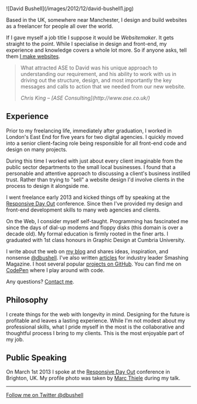 <p class="b-post__image">![David Bushell](/images/2012/12/david-bushell1.jpg)</p>

Based in the UK, somewhere near Manchester, I design and build websites as a freelancer for people all over the world.

If I gave myself a job title I suppose it would be _Websitemaker_. It gets straight to the point. While I specialise in design and front-end, my experience and knowledge covers a whole lot more. So if anyone asks, tell them [I make websites](/services/).


<blockquote>
<p class="p--quote p--large">What attracted ASE to David was his unique approach to understanding our requirement, and his ability to work with us in driving out the structure, design, and most importantly the key messages and calls to action that we needed from our new website.</p>
<p class="p--small"><cite>Chris King &ndash; [ASE Consulting](http://www.ase.co.uk/)</cite></p>
</blockquote>

## Experience

Prior to my freelancing life, immediately after graduation, I worked in London's East End for five years for two digital agencies. I quickly moved into a senior client-facing role being responsible for all front-end code and design on many projects.

During this time I worked with just about every client imaginable from the public sector departments to the small local businesses. I found that a personable and attentive approach to discussing a client's business instilled trust. Rather than trying to "sell" a website design I'd involve clients in the process to design it alongside me.

I went freelance early 2013 and kicked things off by speaking at the [Responsive Day Out](https://dbushell.com/2012/12/07/responsive-day-out/) conference. Since then I've provided my design and front-end development skills to many web agencies and clients.

On the Web, I consider myself self-taught. Programming has fascinated me since the days of dial-up modems and floppy disks (this domain is over a decade old). My formal education is firmly rooted in the finer arts. I graduated with 1st class honours in Graphic Design at Cumbria University.

I write about the web on [my blog](https://dbushell.com/blog) and shares ideas, inspiration, and nonsense [@dbushell](http://twitter.com/dbushell). I've also written [articles](http://smashingmagazine.com/author/david-bushell/) for industry leader Smashing Magazine. I host several popular [projects on GitHub](https://github.com/dbushell). You can find me on [CodePen](http://codepen.io/dbushell/) where I play around with code.

Any questions? <a href="/contact/">Contact me</a>.

## Philosophy

I create things for the web with longevity in mind. Designing for the future is profitable and leaves a lasting experience. While I'm not modest about my professional skills, what I pride myself in the most is the collaborative and thoughtful process I bring to my clients. This is the most enjoyable part of my job.

## Public Speaking

On March 1st 2013 I spoke at the [Responsive Day Out](https://dbushell.com/2012/12/07/responsive-day-out/) conference in Brighton, UK. My profile photo was taken by [Marc Thiele](http://www.flickr.com/photos/marcthiele/8519276774) during my talk.

* * *

[Follow me on Twitter @dbushell](http://twitter.com/dbushell)
